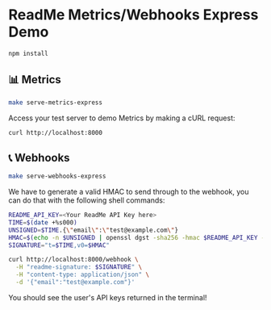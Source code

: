 # ReadMe Metrics/Webhooks Express Demo

```sh
npm install
```

## 📊 Metrics

```sh
make serve-metrics-express
```

Access your test server to demo Metrics by making a cURL request:

```sh
curl http://localhost:8000
```

## 📞 Webhooks

```sh
make serve-webhooks-express
```

We have to generate a valid HMAC to send through to the webhook, you can do that with the following shell commands:

```sh
README_API_KEY=<Your ReadMe API Key here>
TIME=$(date +%s000)
UNSIGNED=$TIME.{\"email\":\"test@example.com\"}
HMAC=$(echo -n $UNSIGNED | openssl dgst -sha256 -hmac $README_API_KEY -hex)
SIGNATURE="t=$TIME,v0=$HMAC"

curl http://localhost:8000/webhook \
  -H "readme-signature: $SIGNATURE" \
  -H "content-type: application/json" \
  -d '{"email":"test@example.com"}'
```

You should see the user's API keys returned in the terminal!
